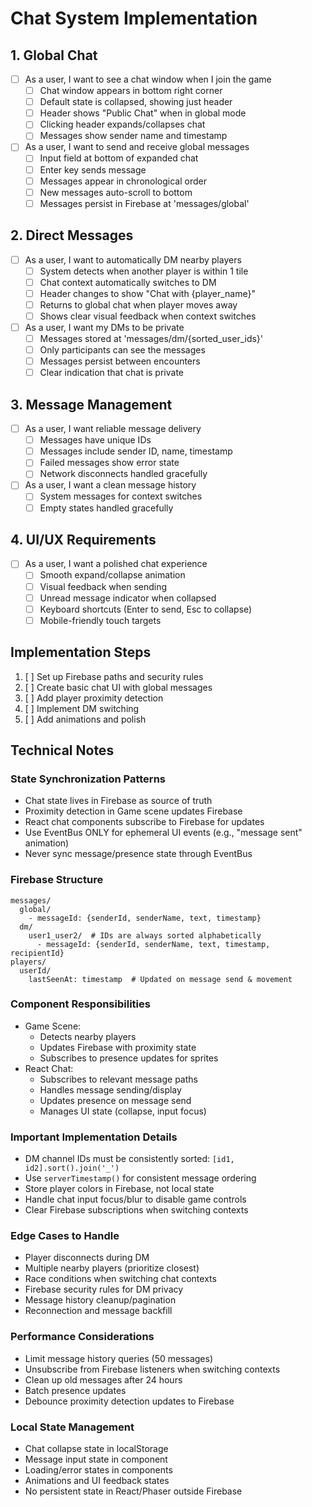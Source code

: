 # Chat System Implementation

## 1. Global Chat
- [ ] As a user, I want to see a chat window when I join the game
  - [ ] Chat window appears in bottom right corner
  - [ ] Default state is collapsed, showing just header
  - [ ] Header shows "Public Chat" when in global mode
  - [ ] Clicking header expands/collapses chat
  - [ ] Messages show sender name and timestamp

- [ ] As a user, I want to send and receive global messages
  - [ ] Input field at bottom of expanded chat
  - [ ] Enter key sends message
  - [ ] Messages appear in chronological order
  - [ ] New messages auto-scroll to bottom
  - [ ] Messages persist in Firebase at 'messages/global'

## 2. Direct Messages
- [ ] As a user, I want to automatically DM nearby players
  - [ ] System detects when another player is within 1 tile
  - [ ] Chat context automatically switches to DM
  - [ ] Header changes to show "Chat with {player_name}"
  - [ ] Returns to global chat when player moves away
  - [ ] Shows clear visual feedback when context switches

- [ ] As a user, I want my DMs to be private
  - [ ] Messages stored at 'messages/dm/{sorted_user_ids}'
  - [ ] Only participants can see the messages
  - [ ] Messages persist between encounters
  - [ ] Clear indication that chat is private

## 3. Message Management
- [ ] As a user, I want reliable message delivery
  - [ ] Messages have unique IDs
  - [ ] Messages include sender ID, name, timestamp
  - [ ] Failed messages show error state
  - [ ] Network disconnects handled gracefully

- [ ] As a user, I want a clean message history
  - [ ] System messages for context switches
  - [ ] Empty states handled gracefully

## 4. UI/UX Requirements
- [ ] As a user, I want a polished chat experience
  - [ ] Smooth expand/collapse animation
  - [ ] Visual feedback when sending
  - [ ] Unread message indicator when collapsed
  - [ ] Keyboard shortcuts (Enter to send, Esc to collapse)
  - [ ] Mobile-friendly touch targets

## Implementation Steps
1. [ ] Set up Firebase paths and security rules
2. [ ] Create basic chat UI with global messages
3. [ ] Add player proximity detection
4. [ ] Implement DM switching
5. [ ] Add animations and polish

## Technical Notes

### State Synchronization Patterns
- Chat state lives in Firebase as source of truth
- Proximity detection in Game scene updates Firebase
- React chat components subscribe to Firebase for updates
- Use EventBus ONLY for ephemeral UI events (e.g., "message sent" animation)
- Never sync message/presence state through EventBus

### Firebase Structure
```
messages/
  global/
    - messageId: {senderId, senderName, text, timestamp}
  dm/
    user1_user2/  # IDs are always sorted alphabetically
      - messageId: {senderId, senderName, text, timestamp, recipientId}
players/
  userId/
    lastSeenAt: timestamp  # Updated on message send & movement
```

### Component Responsibilities
- Game Scene:
  - Detects nearby players
  - Updates Firebase with proximity state
  - Subscribes to presence updates for sprites
- React Chat:
  - Subscribes to relevant message paths
  - Handles message sending/display
  - Updates presence on message send
  - Manages UI state (collapse, input focus)

### Important Implementation Details
- DM channel IDs must be consistently sorted: `[id1, id2].sort().join('_')`
- Use `serverTimestamp()` for consistent message ordering
- Store player colors in Firebase, not local state
- Handle chat input focus/blur to disable game controls
- Clear Firebase subscriptions when switching contexts

### Edge Cases to Handle
- Player disconnects during DM
- Multiple nearby players (prioritize closest)
- Race conditions when switching chat contexts
- Firebase security rules for DM privacy
- Message history cleanup/pagination
- Reconnection and message backfill

### Performance Considerations
- Limit message history queries (50 messages)
- Unsubscribe from Firebase listeners when switching contexts
- Clean up old messages after 24 hours
- Batch presence updates
- Debounce proximity detection updates to Firebase

### Local State Management
- Chat collapse state in localStorage
- Message input state in component
- Loading/error states in components
- Animations and UI feedback states
- No persistent state in React/Phaser outside Firebase